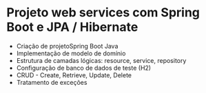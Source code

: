 # Projeto web services com Spring Boot e JPA / Hibernate 

- Criação de projetoSpring Boot Java
- Implementação de modelo de domínio
- Estrutura de camadas lógicas: resource, service, repository
- Configuração de banco de dados de teste (H2)
- CRUD - Create, Retrieve, Update, Delete
- Tratamento de exceções 

